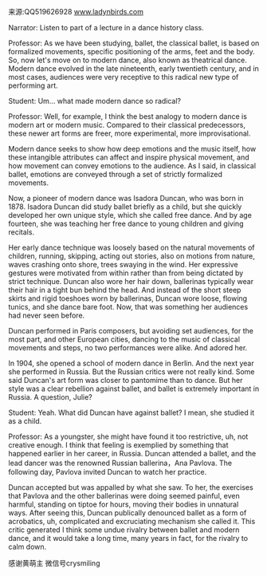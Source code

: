 来源:QQ519626928 www.ladynbirds.com

Narrator: 
Listen to part of a lecture in a dance history class.

Professor: 
As we have been studying, ballet, the classical ballet, is based on formalized movements, specific positioning of the arms, feet and the body. So, now let's move on to modern dance, also known as theatrical dance. Modern dance evolved in the late nineteenth, early twentieth century, and in most cases, audiences were very receptive to this radical new type of performing art.

Student: 
Um... what made modern dance so radical?

Professor: 
Well, for example, I think the best analogy to modern dance is modern art or modern music. Compared to their classical predecessors, these newer art forms are freer, more experimental, more improvisational. 

Modern dance seeks to show how deep emotions and the music itself, how these intangible attributes can affect and inspire physical movement, and how movement can convey emotions to the audience. As I said, in classical ballet, emotions are conveyed through a set of strictly formalized movements.

Now, a pioneer of modern dance was Isadora Duncan, who was born in 1878. Isadora Duncan did study ballet briefly as a child, but she quickly developed her own unique style, which she called free dance. And by age fourteen, she was teaching her free dance to young children and giving recitals.

Her early dance technique was loosely based on the natural movements of children, running, skipping, acting out stories, also on motions from nature, waves crashing onto shore, trees swaying in the wind. Her expressive gestures were motivated from within rather than from being dictated by strict technique. Duncan also wore her hair down, ballerinas typically wear their hair in a tight bun behind the head. And instead of the short steep skirts and rigid toeshoes worn by ballerinas, Duncan wore loose, flowing tunics, and she dance bare foot. Now, that was something her audiences had never seen before.

Duncan performed in Paris composers, but avoiding set audiences, for the most part, and other European cities, dancing to the music of classical movements and steps, no two performances were alike. And adored her.

In 1904, she opened a school of modern dance in Berlin. And the next year she performed in Russia. But the Russian critics were not really kind. Some said Duncan's art form was closer to pantomime than to dance. But her style was a clear rebellion against ballet, and ballet is extremely important in Russia. A question, Julie?

Student: 
Yeah. What did Duncan have against ballet? I mean, she studied it as a child.

Professor: 
As a youngster, she might have found it too restrictive, uh, not creative enough. I think that feeling is exemplied by something that happened earlier in her career, in Russia. Duncan attended a ballet, and the lead dancer was the renowned Russian ballerina，Ana Pavlova. The following day, Pavlova invited Duncan to watch her practice. 

Duncan accepted but was appalled by what she saw. To her, the exercises that Pavlova and the other ballerinas were doing seemed painful, even harmful, standing on tiptoe for hours, moving their bodies in unnatural ways. After seeing this, Duncan publically denounced ballet as a form of acrobatics, uh, complicated and excruciating mechanism she called it. This critic generated I think some undue rivalry between ballet and modern dance, and it would take a long time, many years in fact, for the rivalry to calm down.

感谢黄萌主 微信号crysmiling